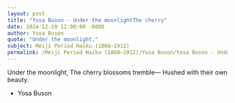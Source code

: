 ```yaml
---
layout: post
title: "Yosa Buson - Under the moonlightThe cherry"
date: 2024-12-28 12:00:00 -0000
author: Yosa Buson
quote: "Under the moonlight,"
subject: Meiji Period Haiku (1868–1912)
permalink: /Meiji Period Haiku (1868–1912)/Yosa Buson/Yosa Buson - Under the moonlightThe cherry
---
```


Under the moonlight,
The cherry blossoms tremble—
Hushed with their own beauty.

- Yosa Buson
